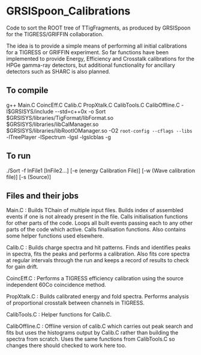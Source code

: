 GRSISpoon_Calibrations
======================

Code to sort the ROOT tree of TTigFragments, as produced by GRSISpoon for the TIGRESS/GRIFFIN collaboration.

The idea is to provide a simple means of performing all initial calibrations for a TIGRESS or GRIFFIN experiment.  So far functions have been implemented to provide Energy, Efficiency and Crosstalk calibrations for the HPGe gamma-ray detectors, but additional functionality for ancillary detectors such as SHARC is also planned.  

To compile
----------

g++ Main.C CoincEff.C Calib.C PropXtalk.C CalibTools.C CalibOffline.C -I$GRSISYS/include --std=c++0x -o Sort $GRSISYS/libraries/TigFormat/libFormat.so $GRSISYS/libraries/libCalManager.so $GRSISYS/libraries/libRootIOManager.so -O2 `root-config --cflags --libs` -lTreePlayer -lSpectrum -lgsl -lgslcblas -g

To run
------

./Sort -f InFile1 [InFile2...] [-e (energy Calibration File)] [-w (Wave calibration file)] [-s (Source)]

Files and their jobs
--------------------

Main.C : Builds TChain of multiple input files.  Builds index of assembled events if one is not already present in the file. Calls initialisation functions for other parts of the code.  Loops all built events passing each to any other parts of the code which active.  Calls finalisation functions.  Also contains some helper functions used elsewhere.

Calib.C : Builds charge spectra and hit patterns.  Finds and identifies peaks in spectra, fits the peaks and performs a calibration.  Also fits core spectra at regular intervals through the run and keeps a record of results to check for gain drift.

CoincEff.C : Performs a TIGRESS efficiency calibration using the source independent 60Co coincidence method.

PropXtalk.C : Builds calibrated energy and fold spectra.  Performs analysis of proportional crosstalk between channels in TIGRESS.

CalibTools.C : Helper functions for Calib.C.

CalibOffline.C : Offline version of calib.C which carries out peak search and fits but uses the histograms output by Calib.C rather than building the spectra from scratch.  Uses the same functions from CalibTools.C so changes there should checked to work here too. 
